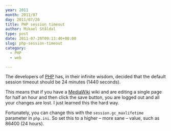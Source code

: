 ```yaml
---
year: 2011
month: 2011/07
day: 2011/07/20
title: PHP session timeout
author: Mikael Ståldal
type: post
date: 2011-07-20T09:13:40+00:00
slug: php-session-timeout
category:
  - PHP
  - web

---
```

The developers of [PHP][1] has, in their infinite wisdom, decided that the default session timeout should be 24 minutes (1440 seconds).

This means that if you have a [MediaWiki][2] wiki and are editing a single page for half an hour and then click the save button, you are logged out and all your changes are lost. I just learned this the hard way.

Fortunately, you can change this with the `session.gc_maxlifetime` parameter in `php.ini`. So set this to a higher &#8211; more sane &#8211; value, such as 86400 (24 hours).

 [1]: http://www.php.net/
 [2]: http://www.mediawiki.org/